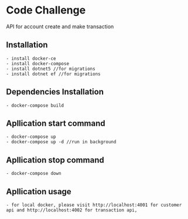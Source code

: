 Code Challenge
=====================
API for account create and make transaction

## Installation
    - install docker-ce
    - install docker-compose
    - install dotnet5 //for migrations
    - install dotnet ef //for migrations

## Dependencies Installation
    - docker-compose build

## Apllication start command
    - docker-compose up
    - docker-compose up -d //run in background

## Apllication stop command
    - docker-compose down

## Apllication usage
    - for local docker, please visit http://localhost:4001 for customer api and http://localhost:4002 for transaction api,